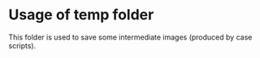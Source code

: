 # Usage of temp folder

This folder is used to save some intermediate images (produced by case scripts).